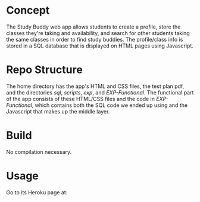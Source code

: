 # Concept
The Study Buddy web app allows students to create a profile, store the classes they're taking and availability, and search for other students taking the same classes in order to find study buddies. The profile/class info is stored in a SQL database that is displayed on HTML pages using Javascript. 

# Repo Structure
The home directory has the app's HTML and CSS files, the test plan pdf, and the directories *sql*, *scripts*, *exp*, and *EXP-Functional*. The functional part of the app consists of these HTML/CSS files and the code in *EXP-Functional*, which contains both the SQL code we ended up using and the Javascript that makes up the middle layer. 

# Build
No compilation necessary.

# Usage 
Go to its Heroku page at: 
